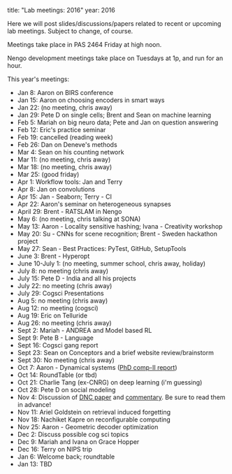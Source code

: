 title: "Lab meetings: 2016"
year: 2016

Here we will post slides/discussions/papers related to recent
or upcoming lab meetings.
Subject to change, of course.

Meetings take place in PAS 2464 Friday at high noon.

Nengo development meetings take place on Tuesdays at 1p,
and run for an hour.

This year's meetings:

- Jan 8: Aaron on BIRS conference
- Jan 15: Aaron on choosing encoders in smart ways
- Jan 22: (no meeting, chris away)
- Jan 29: Pete D on single cells; Brent and Sean on machine learning
- Feb 5: Mariah on big neuro data; Pete and Jan on question answering
- Feb 12: Eric's practice seminar
- Feb 19: cancelled (reading week)
- Feb 26: Dan on Deneve's methods
- Mar 4: Sean on his counting network
- Mar 11: (no meeting, chris away)
- Mar 18: (no meeting, chris away)
- Mar 25: (good friday)
- Apr 1: Workflow tools: Jan and Terry
- Apr 8: Jan on convolutions
- Apr 15: Jan - Seaborn; Terry - CI
- Apr 22: Aaron's seminar on heterogeneous synapses
- April 29: Brent - RATSLAM in Nengo
- May 6: (no meeting, chris talking at SONA)
- May 13: Aaron - Locality sensitive hashing; Ivana - Creativity workshop
- May 20: Su - CNNs  for scene recognition; Brent - Sweden hackathon project
- May 27: Sean - Best Practices: PyTest, GitHub, SetupTools
- June 3: Brent - Hyperopt 
- June 10-July 1: (no meeting, summer school, chris away, holiday)
- July 8: no meeting (chris away)
- July 15: Pete D - India and all his projects
- July 22: no meeting (chris away)
- July 29: Cogsci Presentations
- Aug 5: no meeting (chris away)
- Aug 12: no meeting (cogsci)
- Aug 19: Eric on Telluride
- Aug 26: no meeting (chris away)
- Sept 2: Mariah - ANDREA and Model based RL
- Sept 9: Pete B - Language
- Sept 16: Cogsci gang report
- Sept 23: Sean on Conceptors and a brief website review/brainstorm
- Sept 30: No meeting (chris away)
- Oct 7: Aaron - Dynamical systems ([PhD comp-II report](https://drive.google.com/file/d/0B5QFIbHx4khweTBEc0IzSW4tY1U/view?usp=sharing))
- Oct 14: RoundTable (or tbd)
- Oct 21: Charlie Tang (ex-CNRG) on deep learning (i'm guessing)
- Oct 28: Pete D on social modeling
- Nov 4: Discussion of [DNC paper](http://www.nature.com/nature/journal/vaop/ncurrent/full/nature20101.html) and [commentary](http://www.nature.com/nature/journal/v538/n7626/full/nature19477.html). Be sure to read them in advance!
- Nov 11: Ariel Goldstein on retrieval induced forgetting
- Nov 18: Nachiket Kapre on reconfigurable computing
- Nov 25: Aaron - Geometric decoder optimization
- Dec 2: Discuss possible cog sci topics
- Dec 9: Mariah and Ivana on Grace Hopper
- Dec 16: Terry on NIPS trip
- Jan 6: Welcome back; roundtable
- Jan 13: TBD
